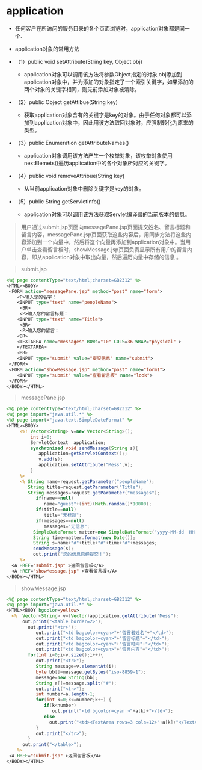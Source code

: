# application

+ 任何客户在所访问的服务目录的各个页面浏览时，application对象都是同一个.
+ application对象的常用方法
+ （1）public void setAttribute(String key, Object obj)
  + application对象可以调用该方法将参数Object指定的对象 obj添加到application对象中，并为添加的对象指定了一个索引关键字，如果添加的两个对象的关键字相同，则先前添加对象被清除。
+ （2）public Object getAttibue(String key)
  + 获取application对象含有的关键字是key的对象。由于任何对象都可以添加到application对象中，因此用该方法取回对象时，应强制转化为原来的类型。
+ （3）public Enumeration getAttributeNames()
  + application对象调用该方法产生一个枚举对象，该枚举对象使用nextElemets()遍历application中的各个对象所对应的关键字。
+ （4）public void removeAttribue(String key)
  +   从当前application对象中删除关键字是key的对象。 

+ （5）public String getServletInfo() 
  +   application对象可以调用该方法获取Servlet编译器的当前版本的信息。 



> 用户通过submit.jsp页面向messagePane.jsp页面提交姓名、留言标题和留言内容，messagePane.jsp页面获取这些内容后，用同步方法将这些内容添加到一个向量中，然后将这个向量再添加到application对象中。当用户单击查看留言板时，showMessage.jsp页面负责显示所有用户的留言内容，即从application对象中取出向量，然后遍历向量中存储的信息 。

> submit.jsp

```jsp
<%@ page contentType="text/html;charset=GB2312" %>
<HTML><BODY>
 <FORM action="messagePane.jsp" method="post" name="form">
    <P>输入您的名字：
    <INPUT type="text" name="peopleName">
     <BR>
     <P>输入您的留言标题：
    <INPUT type="text" name="Title">
     <BR>
     <P>输入您的留言：
    <BR>
    <TEXTAREA name="messages" ROWs="10" COLS=36 WRAP="physical" >
    </TEXTAREA>
    <BR>
    <INPUT type="submit" value="提交信息" name="submit">
 </FORM>
 <FORM action="showMessage.jsp" method="post" name="form1">
    <INPUT type="submit" value="查看留言板" name="look">
 </FORM>
</BODY></HTML>

```


> messagePane.jsp

```jsp
<%@ page contentType="text/html;charset=GB2312" %>
<%@ page import="java.util.*" %>
<%@ page import="java.text.SimpleDateFormat" %>
<HTML><BODY>
     <%! Vector<String> v=new Vector<String>();
         int i=0; 
         ServletContext  application;
         synchronized void sendMessage(String s){
            application=getServletContext();;
            v.add(s);
            application.setAttribute("Mess",v); 
         }
     %> 
     <% String name=request.getParameter("peopleName");
        String title=request.getParameter("Title");
        String messages=request.getParameter("messages");
           if(name==null)
              name="guest"+(int)(Math.random()*10000);
           if(title==null)
              title="无标题";
           if(messages==null)
              messages="无信息";
          SimpleDateFormat matter=new SimpleDateFormat("yyyy-MM-dd  HH:mm:ss");
          String time=matter.format(new Date());
          String s=name+"#"+title+"#"+time+"#"+messages; 
          sendMessage(s);
          out.print("您的信息已经提交！");
     %>
  <A HREF="submit.jsp" >返回留言板</A> 
  <A HREF="showMessage.jsp" >查看留言板</A>
</BODY></HTML>

```



> showMessage.jsp

```jsp
<%@ page contentType="text/html;charset=GB2312" %>
<%@ page import="java.util.*" %>
<HTML><BODY bgcolor=yellow>
  <%  Vector<String> v=(Vector)application.getAttribute("Mess");
      out.print("<table border=2>");
        out.print("<tr>");
           out.print("<td bagcolor=cyan>"+"留言者姓名"+"</td>");
           out.print("<td bagcolor=cyan>"+"留言标题"+"</td>");
           out.print("<td bagcolor=cyan>"+"留言时间"+"</td>");
           out.print("<td bagcolor=cyan>"+"留言内容"+"</td>");
        for(int i=0;i<v.size();i++){
           out.print("<tr>");
           String message=v.elementAt(i);
           byte bb[]=message.getBytes("iso-8859-1");
           message=new String(bb);
           String a[]=message.split("#");
           out.print("<tr>");
           int number=a.length-1;
           for(int k=0;k<=number;k++) {
              if(k<number)
                 out.print("<td bgcolor=cyan >"+a[k]+"</td>");
              else
                out.print("<td><TextArea rows=3 cols=12>"+a[k]+"</TextArea> </td>");
           }
           out.print("</tr>");
        } 
      out.print("</table>");
    %>
 <A HREF="submit.jsp" >返回留言板</A> 
</BODY></HTML>

```




